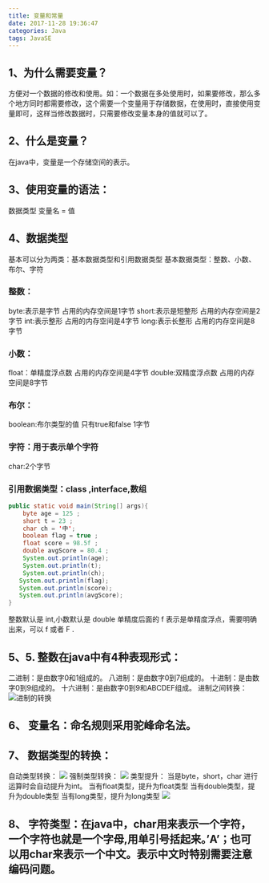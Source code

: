```yaml
---
title: 变量和常量
date: 2017-11-28 19:36:47
categories: Java
tags: JavaSE
---
```

## 1、为什么需要变量？
方便对一个数据的修改和使用。如：一个数据在多处使用时，如果要修改，那么多个地方同时都需要修改，这个需要一个变量用于存储数据，在使用时，直接使用变量即可，这样当修改数据时，只需要修改变量本身的值就可以了。
## 2、什么是变量？
在java中，变量是一个存储空间的表示。
## 3、使用变量的语法：
数据类型 变量名 = 值
## 4、数据类型
基本可以分为两类：基本数据类型和引用数据类型
基本数据类型：整数、小数、布尔、字符
### 整数：
byte:表示是字节  占用的内存空间是1字节
short:表示是短整形  占用的内存空间是2字节
int:表示整形 占用的内存空间是4字节
long:表示长整形 占用的内存空间是8字节
### 小数：
float：单精度浮点数 占用的内存空间是4字节
double:双精度浮点数 占用的内存空间是8字节
### 布尔：
boolean:布尔类型的值 只有true和false 1字节
### 字符：用于表示单个字符
char:2个字节
### 引用数据类型：class ,interface,数组
```java
public static void main(String[] args){
    byte age = 125 ;
    short t = 23 ;
    char ch = '中';
    boolean flag = true ;
    float score = 98.5f ;
    double avgScore = 80.4 ;
    System.out.println(age);
    System.out.println(t);
    System.out.println(ch);
   System.out.println(flag);
   System.out.println(score);
   System.out.println(avgScore);
}
```
整数默认是 int,小数默认是 double 
单精度后面的 f 表示是单精度浮点，需要明确出来，可以 f 或者 F .
## 5、5.	整数在java中有4种表现形式：
二进制：是由数字0和1组成的。
八进制：是由数字0到7组成的。
十进制：是由数字0到9组成的。
十六进制：是由数字0到9和ABCDEF组成。
进制之间转换：
![进制的转换](http://ou3xxg3hg.bkt.clouddn.com/进制.jpg)
## 6、	变量名：命名规则采用驼峰命名法。
## 7、	数据类型的转换：
自动类型转换：
![](http://ou3xxg3hg.bkt.clouddn.com/自动类型转换.jpg)
强制类型转换：
![](http://ou3xxg3hg.bkt.clouddn.com/强制类型转换.jpg)
类型提升：
当是byte，short，char 进行运算时会自动提升为int。
当有float类型，提升为float类型
当有double类型，提升为double类型
当有long类型，提升为long类型
![](http://ou3xxg3hg.bkt.clouddn.com/类的自动提升.jpg)
## 8、	字符类型：在java中，char用来表示一个字符，一个字符也就是一个字母,用单引号括起来。’A’；也可以用char来表示一个中文。表示中文时特别需要注意编码问题。
